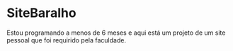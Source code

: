 # SiteBaralho
Estou programando a menos de 6 meses e aqui está um projeto de um site pessoal que foi requirido pela faculdade.

